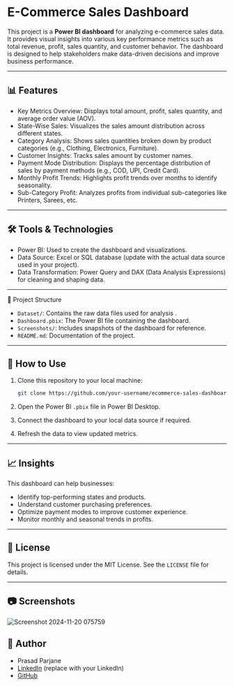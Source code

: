 
# E-Commerce Sales Dashboard

This project is a **Power BI dashboard** for analyzing e-commerce sales data. It provides visual insights into various key performance metrics such as total revenue, profit, sales quantity, and customer behavior. The dashboard is designed to help stakeholders make data-driven decisions and improve business performance.

---

## 📊 Features

- Key Metrics Overview: Displays total amount, profit, sales quantity, and average order value (AOV).
- State-Wise Sales: Visualizes the sales amount distribution across different states.
- Category Analysis: Shows sales quantities broken down by product categories (e.g., Clothing, Electronics, Furniture).
- Customer Insights: Tracks sales amount by customer names.
- Payment Mode Distribution: Displays the percentage distribution of sales by payment methods (e.g., COD, UPI, Credit Card).
- Monthly Profit Trends: Highlights profit trends over months to identify seasonality.
- Sub-Category Profit: Analyzes profits from individual sub-categories like Printers, Sarees, etc.

---

## 🛠️ Tools & Technologies

- Power BI: Used to create the dashboard and visualizations.
- Data Source: Excel or SQL database (update with the actual data source used in your project).
- Data Transformation: Power Query and DAX (Data Analysis Expressions) for cleaning and shaping data.

---

 📂 Project Structure

- `Dataset/`: Contains the raw data files used for analysis .
- `Dashboard.pbix`: The Power BI file containing the dashboard.
- `Screenshots/`: Includes snapshots of the dashboard for reference.
- `README.md`: Documentation of the project.

---

## 🚀 How to Use

1. Clone this repository to your local machine:
   ```bash
   git clone https://github.com/your-username/ecommerce-sales-dashboard.git
   ```

2. Open the Power BI `.pbix` file in Power BI Desktop.

3. Connect the dashboard to your local data source if required.

4. Refresh the data to view updated metrics.

---

## 📈 Insights

This dashboard can help businesses:
- Identify top-performing states and products.
- Understand customer purchasing preferences.
- Optimize payment modes to improve customer experience.
- Monitor monthly and seasonal trends in profits.

---

## 📝 License

This project is licensed under the MIT License. See the `LICENSE` file for details.

---

## 📷 Screenshots
![Screenshot 2024-11-20 075759](https://github.com/user-attachments/assets/91e7251a-c7d5-4c70-9065-37cf3c61f48e)

## 👤 Author

- Prasad Parjane
- [LinkedIn](https://www.linkedin.com/in/prasad-parjane-034646252?utm_source=share&utm_campaign=share_via&utm_content=profile&utm_medium=android_app) (replace with your LinkedIn)
- [GitHub]([https://github.com/your-username](https://github.com/shreyash23/Stock-Market-Prediction-using-Sentiment-Analysis-of-Tweets/blob/main/sentiment%20analysis%20of%20stock%20tweets.ipynb))
```


